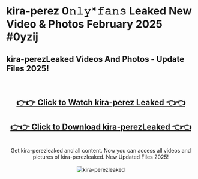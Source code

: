 # kira-perez 0𝚗𝚕𝚢*𝚏𝚊𝚗𝚜 Leaked New Video & Photos February 2025 #0yzij

<h2>kira-perezLeaked Videos And Photos - Update Files 2025!</h2>
<br>
<div align="center">
<h2><a href="https://mediaupload.pro?title=kira-perez&ref=11F" rel="nofollow">👉👉 Click to Watch kira-perez Leaked 👈👈</a></h2>
<h2><a href="https://mediaupload.pro?title=kira-perez&ref=11F" rel="nofollow">👉👉 Click to Download kira-perezLeaked 👈👈</a></h2>
<br>
Get kira-perezleaked and all content. Now you can access all videos and pictures of kira-perezleaked. New Updated Files 2025!
<br>
<br>
<a href="https://mediaupload.pro?title=kira-perez&ref=11F" rel="nofollow" data-target="animated-image.originalLink"><img src="https://i.ibb.co/Gkj2r4b/banner.png" alt="kira-perezleaked" style="max-width: 100%; display: inline-block;" data-target="animated-image.originalImage"></a>
</div>
<br>

